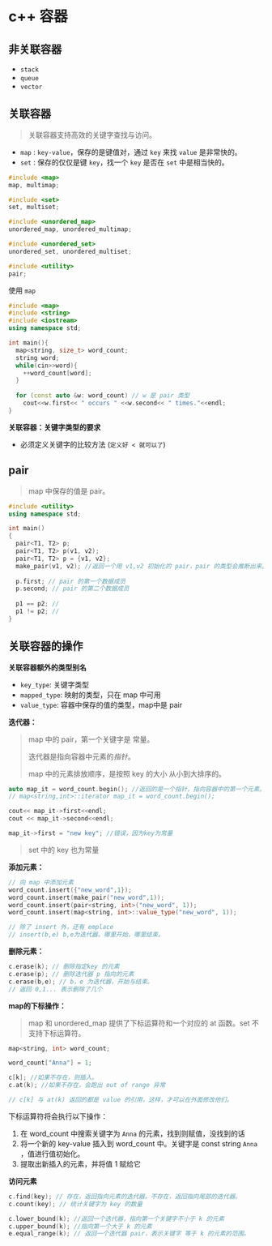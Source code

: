 # c++ 容器

## 非关联容器

* `stack`
* `queue`
* `vector`





## 关联容器

> 关联容器支持高效的关键字查找与访问。



* `map` : `key-value`，保存的是键值对，通过 `key` 来找 `value` 是非常快的。
* `set` : 保存的仅仅是键 `key`，找一个 `key` 是否在 `set` 中是相当快的。

```c++
#include <map>
map, multimap;

#include <set>
set, multiset;

#include <unordered_map>
unordered_map, unordered_multimap;

#include <unordered_set>
unordered_set, unordered_multiset;

#include <utility>
pair;
```



使用 `map`

```c++
#include <map>
#include <string>
#include <iostream>
using namespace std;

int main(){
  map<string, size_t> word_count;
  string word;
  while(cin>>word){
    ++word_count[word];
  }
  
  for (const auto &w: word_count) // w 是 pair 类型
    cout<<w.first<< " occurs " <<w.second<< " times."<<endl;
}
```



**关联容器：关键字类型的要求**

* 必须定义关键字的比较方法 (`定义好 < 就可以了`)




## pair

> map 中保存的值是 pair。

```c++
#include <utility>
using namespace std;

int main()
{
  pair<T1, T2> p;
  pair<T1, T2> p(v1, v2);
  pair<T1, T2> p = {v1, v2};
  make_pair(v1, v2); //返回一个用 v1,v2 初始化的 pair，pair 的类型会推断出来。
  
  p.first; // pair 的第一个数据成员
  p.second; // pair 的第二个数据成员
  
  p1 == p2; // 
  p1 != p2; // 
}
```



## 关联容器的操作

**关联容器额外的类型别名**

* `key_type`: 关键字类型
* `mapped_type`: 映射的类型，只在 map 中可用
* `value_type`: 容器中保存的值的类型，map中是 pair



**迭代器：**

> map 中的 pair，第一个关键字是 常量。
>
> 迭代器是指向容器中元素的*指针*。
>
> map 中的元素排放顺序，是按照 key 的大小 从小到大排序的。

```c++
auto map_it = word_count.begin(); //返回的是一个指针，指向容器中的第一个元素。
// map<string,int>::iterator map_it = word_count.begin();

cout<< map_it->first<<endl;
cout << map_it->second<<endl;

map_it->first = "new key"; //错误，因为key为常量
```

> set 中的 key 也为常量



**添加元素：**

```c++
// 向 map 中添加元素
word_count.insert({"new_word",1});
word_count.insert(make_pair("new_word",1));
word_count.insert(pair<string, int>("new_word", 1));
word_count.insert(map<string, int>::value_type("new_word", 1));

// 除了 insert 外，还有 emplace
// insert(b,e) b,e为迭代器。哪里开始，哪里结束。
```



**删除元素：**

```c++
c.erase(k); // 删除指定key 的元素
c.erase(p); // 删除迭代器 p 指向的元素
c.erase(b,e); // b，e 为迭代器，开始与结束。
// 返回 0,1... 表示删除了几个
```



**map的下标操作：**

> map 和 unordered_map 提供了下标运算符和一个对应的 at 函数。set 不支持下标运算符。

```c++
map<string, int> word_count;

word_count["Anna"] = 1;

c[k]; //如果不存在，则插入。
c.at(k); //如果不存在，会跑出 out of range 异常

// c[k] 与 at(k) 返回的都是 value 的引用，这样，才可以在外面修改他们。
```

下标运算符将会执行以下操作：

1. 在 word_count 中搜索关键字为 `Anna` 的元素，找到则赋值，没找到的话
2. 将一个新的 key-value 插入到 word_count 中。关键字是 const string `Anna` ，值进行值初始化。
3. 提取出新插入的元素，并将值 1 赋给它



**访问元素**

```c++
c.find(key); // 存在，返回指向元素的迭代器。不存在，返回指向尾部的迭代器。
c.count(key); // 统计关键字为 key 的数量

c.lower_bound(k); //返回一个迭代器，指向第一个关键字不小于 k 的元素
c.upper_bound(k); //指向第一个大于 k 的元素
e.equal_range(k); // 返回一个迭代器 pair，表示关键字 等于 k 的元素的范围。
```





